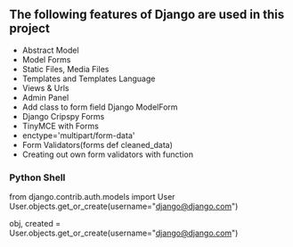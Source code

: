 ## The following features of Django are used in this project
- Abstract Model
- Model Forms
- Static Files, Media Files
- Templates and Templates Language
- Views & Urls
- Admin Panel
- Add class to form field Django ModelForm
- Django Cripspy Forms
- TinyMCE with Forms
- enctype='multipart/form-data'
- Form Validators(forms def cleaned_data)
- Creating out own form validators with function

### Python Shell
from django.contrib.auth.models import User
User.objects.get_or_create(username="django@django.com")

obj, created = User.objects.get_or_create(username="django@django.com")


